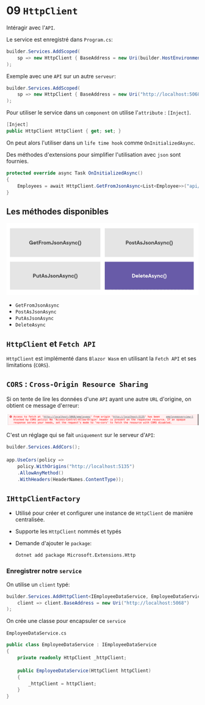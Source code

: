 # 09 `HttpClient`

Intéragir avec l'`API`.

Le service est enregistré dans `Program.cs`:

```cs
builder.Services.AddScoped(
    sp => new HttpClient { BaseAddress = new Uri(builder.HostEnvironment.BaseAddress) }
);
```

Exemple avec une `API` sur un autre `serveur`:

```cs
builder.Services.AddScoped(
    sp => new HttpClient { BaseAddress = new Uri("http://localhost:5068") }
);
```

Pour utiliser le service dans un `component` on utilise l'`attribute` : `[Inject]`.

```cs
[Inject]
public HttpClient HttpClient { get; set; }
```

On peut alors l'utiliser dans un `life time hook` comme `OnInitializedAsync`.

Des méthodes d'extensions pour simplifier l'utilisation avec `json` sont fournies.

```cs
protected override async Task OnInitializedAsync()
{
    Employees = await HttpClient.GetFromJsonAsync<List<Employee>>("api/employee");
}
```



## Les méthodes disponibles

<img src="assets/methods-available-for-http-client.png" alt="methods-available-for-http-client" />

- `GetFromJsonAsync`
- `PostAsJsonAsync`
- `PutAsJsonAsync`
- `DeleteAsync`



## `HttpClient` et `Fetch API`

`HttpClient` est implémenté dans `Blazor Wasm` en utilisant la `Fetch API` et ses limitations (`CORS`).



## `CORS` : `Cross-Origin Resource Sharing`

Si on tente de lire les données d'une `API` ayant une autre `URL` d'origine, on obtient ce message d'erreur:

<img src="assets/cors-error-message.png" alt="cors-error-message" />

C'est un réglage qui se fait `uniquement` sur le serveur d'`API`:

```cs
builder.Services.AddCors();

app.UseCors(policy => 
    policy.WithOrigins("http://localhost:5135")
    .AllowAnyMethod()
    .WithHeaders(HeaderNames.ContentType));
```



## `IHttpClientFactory`

- Utilisé pour créer et configurer une instance de `HttpClient` de manière centralisée.

- Supporte les `HttpClient` nommés et typés

- Demande d'ajouter le `package`:
  ```bash
  dotnet add package Microsoft.Extensions.Http
  ```



### Enregistrer notre `service`

On utilise un `client` typé:

```cs
builder.Services.AddHttpClient<IEmployeeDataService, EmployeeDataService>(
	client => client.BaseAddress = new Uri("http://localhost:5068")
);
```

On crée une classe pour encapsuler ce `service`

`EmployeeDataService.cs`

```cs
public class EmployeeDataService : IEmployeeDataService
{
    private readonly HttpClient _httpClient;
    
    public EmployeeDataService(HttpClient httpClient)
    {
        _httpClient = httpClient;
    }
}
```



















